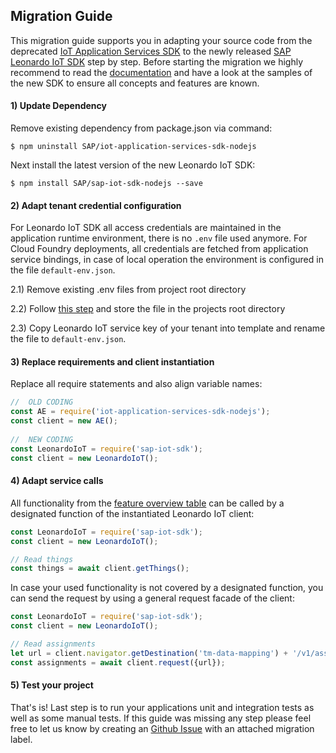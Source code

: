 ## Migration Guide
This migration guide supports you in adapting your source code from the deprecated [IoT Application Services SDK](https://github.com/SAP/iot-application-services-sdk-nodejs) to the newly released [SAP Leonardo IoT SDK](https://github.com/SAP/sap-iot-sdk-nodejs) step by step.
Before starting the migration we highly recommend to read the [documentation](https://github.com/SAP/sap-iot-sdk-nodejs/blob/main/README.md) and have a look at the samples of the new SDK to ensure all concepts and features are known.

#### 1) Update Dependency
Remove existing dependency from package.json via command:
```
$ npm uninstall SAP/iot-application-services-sdk-nodejs
```

Next install the latest version of the new Leonardo IoT SDK:
```
$ npm install SAP/sap-iot-sdk-nodejs --save
```

#### 2) Adapt tenant credential configuration
For Leonardo IoT SDK all access credentials are maintained in the application runtime environment, there is no `.env` file used anymore. 
For Cloud Foundry deployments, all credentials are fetched from application service bindings, in case of local operation the environment is configured in the file `default-env.json`.

2.1) Remove existing .env files from project root directory

2.2) Follow [this step](https://github.com/SAP/sap-iot-sdk-nodejs#2-setup-authorization-for-local-usage) and store the file in the projects root directory 

2.3) Copy Leonardo IoT service key of your tenant into template and rename the file to `default-env.json`.


#### 3) Replace requirements and client instantiation
Replace all require statements and also align variable names:
```js
//  OLD CODING
const AE = require('iot-application-services-sdk-nodejs');
const client = new AE();
 
//  NEW CODING
const LeonardoIoT = require('sap-iot-sdk');
const client = new LeonardoIoT();
```

#### 4) Adapt service calls
All functionality from the [feature overview table](https://github.com/SAP/sap-iot-sdk-nodejs/blob/main/README.md#feature-overview) can be called by a designated function of the instantiated Leonardo IoT client:  

```js
const LeonardoIoT = require('sap-iot-sdk');
const client = new LeonardoIoT();

// Read things
const things = await client.getThings();
```

In case your used functionality is not covered by a designated function, you can send the request by using a general request facade of the client:
```js
const LeonardoIoT = require('sap-iot-sdk');
const client = new LeonardoIoT();

// Read assignments
let url = client.navigator.getDestination('tm-data-mapping') + '/v1/assignments';
const assignments = await client.request({url});
```

#### 5) Test your project
That's is! Last step is to run your applications unit and integration tests as well as some manual tests. If this guide was missing any step please feel free to let us know by creating an [Github Issue](https://github.com/SAP/sap-iot-sdk-nodejs/issues) with an attached migration label.



